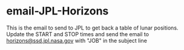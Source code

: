 email-JPL-Horizons
==================

This is the email to send to JPL to get back a table of lunar positions. Update the START and STOP times and send the email to horizons@ssd.jpl.nasa.gov with "JOB" in the subject line